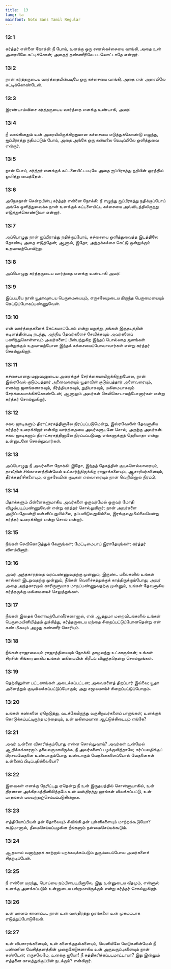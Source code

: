 ```yaml
---
title:  13
lang: ta
mainfont: Noto Sans Tamil Regular
---
```


###  13:1

கர்த்தர் என்னை நோக்கி: நீ போய், உனக்கு ஒரு சணல்கச்சையை வாங்கி, அதை உன் அரையிலே கட்டிக்கொள்; அதைத் தண்ணீரிலே படவொட்டாதே என்றார்.

###  13:2

நான் கர்த்தருடைய வார்த்தையின்படியே ஒரு கச்சையை வாங்கி, அதை என் அரையிலே கட்டிக்கொண்டேன்.

###  13:3

இரண்டாம்விசை கர்த்தருடைய வார்த்தை எனக்கு உண்டாகி, அவர்:

###  13:4

நீ வாங்கினதும் உன் அரையிலிருக்கிறதுமான கச்சையை எடுத்துக்கொண்டு எழுந்து, ஐப்பிராத்து நதிமட்டும் போய், அதை அங்கே ஒரு கன்மலை வெடிப்பிலே ஒளித்துவை என்றார்.

###  13:5

நான் போய், கர்த்தர் எனக்குக் கட்டளையிட்டபடியே அதை ஐப்பிராத்து நதியின் ஓரத்தில் ஒளித்து வைத்தேன்.

###  13:6

அநேகநாள் சென்றபின்பு கர்த்தர் என்னை நோக்கி: நீ எழுந்து ஐப்பிராத்து நதிக்குப்போய் அங்கே ஒளித்துவைக்க நான் உனக்குக் கட்டளையிட்ட கச்சையை அவ்விடத்திலிருந்து எடுத்துக்கொண்டுவா என்றார்.

###  13:7

அப்பொழுது நான் ஐப்பிராத்து நதிக்குப்போய், கச்சையை ஒளித்துவைத்த இடத்திலே தோண்டி அதை எடுத்தேன்; ஆனால், இதோ, அந்தக்கச்சை கெட்டு ஒன்றுக்கும் உதவாமற்போயிற்று.

###  13:8

அப்பொழுது கர்த்தருடைய வார்த்தை எனக்கு உண்டாகி அவர்:

###  13:9

இப்படியே நான் யூதாவுடைய பெருமையையும், எருசலேமுடைய மிகுந்த பெருமையையும் கெட்டுப்போகப்பண்ணுவேன்.

###  13:10

என் வார்த்தைகளைக் கேட்கமாட்டோம் என்று மறுத்து, தங்கள் இருதயத்தின் கடினத்தின்படி நடந்து, அந்நிய தேவர்களைச் சேவிக்கவும் அவர்களைப் பணிந்துகொள்ளவும் அவர்களைப் பின்பற்றுகிற இந்தப் பொல்லாத ஜனங்கள் ஒன்றுக்கும் உதவாமற்போன இந்தக் கச்சையைப்போலாவார்கள் என்று கர்த்தர் சொல்லுகிறார்.

###  13:11

கச்சையானது மனுஷனுடைய அரைக்குச் சேர்க்கையாயிருக்கிறதுபோல, நான் இஸ்ரவேல் குடும்பத்தார் அனைவரையும் யூதாவின் குடும்பத்தார் அனைவரையும், எனக்கு ஜனங்களாகவும், கீர்த்தியாகவும், துதியாகவும், மகிமையாகவும் சேர்க்கையாக்கிக்கொண்டேன்; ஆனாலும் அவர்கள் செவிகொடாமற்போனார்கள் என்று கர்த்தர் சொல்லுகிறார்.

###  13:12

சகல ஜாடிகளும் திராட்சரசத்தினாலே நிரப்பப்படுமென்று, இஸ்ரவேலின் தேவனாகிய கர்த்தர் உரைக்கிறார் என்கிற வார்த்தையை அவர்களுடனே சொல்; அதற்கு அவர்கள்: சகல ஜாடிகளும் திராட்சரசத்தினாலே நிரப்பப்படுவது எங்களுக்குத் தெரியாதா என்று உன்னுடனே சொல்லுவார்கள்.

###  13:13

அப்பொழுது நீ அவர்களை நோக்கி: இதோ, இந்தத் தேசத்தின் குடிகளெல்லாரையும், தாவீதின் சிங்காசனத்தின்மேல் உட்கார்ந்திருக்கிற ராஜாக்களையும், ஆசாரியர்களையும், தீர்க்கதரிசிகளையும், எருசலேமின் குடிகள் எல்லாரையும் நான் வெறியினால் நிரப்பி,

###  13:14

பிதாக்களும் பிள்ளைகளுமாகிய அவர்களை ஒருவர்மேல் ஒருவர் மோதி விழும்படிப்பண்ணுவேன் என்று கர்த்தர் சொல்லுகிறார்; நான் அவர்களை அழிப்பதேயன்றி மன்னிப்பதுமில்லை, தப்பவிடுவதுமில்லை, இரங்குவதுமில்லையென்று கர்த்தர் உரைக்கிறார் என்று சொல் என்றார்.

###  13:15

நீங்கள் செவிகொடுத்துக் கேளுங்கள்; மேட்டிமையாய் இராதேயுங்கள்; கர்த்தர் விளம்பினார்.

###  13:16

அவர் அந்தகாரத்தை வரப்பண்ணுவதற்கு முன்னும், இருண்ட மலைகளில் உங்கள் கால்கள் இடறுவதற்கு முன்னும், நீங்கள் வெளிச்சத்துக்குக் காத்திருக்கும்போது, அவர் அதை அந்தகாரமும் காரிருளுமாக மாறப்பண்ணுவதற்கு முன்னும், உங்கள் தேவனாகிய கர்த்தருக்கு மகிமையைச் செலுத்துங்கள்.

###  13:17

நீங்கள் இதைக் கேளாமற்போனீர்களானால், என் ஆத்துமா மறைவிடங்களில் உங்கள் பெருமையினிமித்தம் துக்கித்து, கர்த்தருடைய மந்தை சிறைப்பட்டுப்போனதென்று என் கண் மிகவும் அழுது கண்ணீர் சொரியும்.

###  13:18

நீங்கள் ராஜாவையும் ராஜாத்தியையும் நோக்கி: தாழவந்து உட்காருங்கள்; உங்கள் சிரசின் சிங்காரமாகிய உங்கள் மகிமையின் கிரீடம் விழுந்ததென்று சொல்லுங்கள்.

###  13:19

தெற்கிலுள்ள பட்டணங்கள் அடைக்கப்பட்டன; அவைகளைத் திறப்பார் இல்லை; யூதா அனைத்தும் குடிவிலக்கப்பட்டுப்போகும்; அது சமூலமாய்ச் சிறைப்பட்டுப்போகும்.

###  13:20

உங்கள் கண்களை ஏறெடுத்து, வடக்கேயிருந்து வருகிறவர்களைப் பாருங்கள்; உனக்குக் கொடுக்கப்பட்டிருந்த மந்தையும், உன் மகிமையான ஆட்டுக்கிடையும் எங்கே?

###  13:21

அவர் உன்னை விசாரிக்கும்போது என்ன சொல்லுவாய்? அவர்கள் உன்மேல் ஆதிக்கக்காரரும் தலைவருமாயிருக்க, நீ அவர்களைப் பழக்குவித்தாயே; கர்ப்பவதிக்குப் பிரசவவேதனை உண்டாகும்போது உண்டாகும் வேதனைகளைப்போல் வேதனைகள் உன்னைப் பிடிப்பதில்லையோ?

###  13:22

இவைகள் எனக்கு நேரிட்டது ஏதென்று நீ உன் இருதயத்தில் சொன்னாயாகில், உன் திரளான அக்கிரமத்தினிமித்தமே உன் வஸ்திரத்து ஒரங்கள் விலக்கப்பட்டு, உன் பாதங்கள் பலவந்தஞ்செய்யப்படுகின்றன.

###  13:23

எத்தியோப்பியன் தன் தோலையும் சிவிங்கி தன் புள்ளிகளையும் மாற்றக்கூடுமோ? கூடுமானால், தீமைசெய்யப்பழகின நீங்களும் நன்மைசெய்யக்கூடும்.

###  13:24

ஆதலால் வனாந்தரக் காற்றால் பறக்கடிக்கப்படும் துரும்பைப்போல அவர்களைச் சிதறடிப்பேன்.

###  13:25

நீ என்னை மறந்து, பொய்யை நம்பினபடியினாலே, இது உன்னுடைய வீதமும், என்னால் உனக்கு அளக்கப்படும் உன்னுடைய பங்குமாயிருக்கும் என்று கர்த்தர் சொல்லுகிறார்.

###  13:26

உன் மானம் காணப்பட நான் உன் வஸ்திரத்து ஓரங்களை உன் முகமட்டாக எடுத்துப்போடுவேன்.

###  13:27

உன் விபசாரங்களையும், உன் கனைக்குதல்களையும், வெளியிலே மேடுகளின்மேல் நீ பண்ணின வேசித்தனத்தின் முறைகேடுகளாகிய உன் அருவருப்புகளையும் நான் கண்டேன்; எருசலேமே, உனக்கு ஐயோ! நீ சுத்திகரிக்கப்படமாட்டாயா? இது இன்னும் எத்தனை காலத்துக்குப்பின் நடக்கும்? என்கிறார்.

